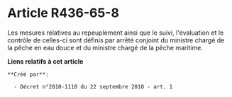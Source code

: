 # Article R436-65-8

Les mesures relatives au repeuplement ainsi que le suivi, l'évaluation et le contrôle de celles-ci sont définis par arrêté
conjoint du ministre chargé de la pêche en eau douce et du ministre chargé de la pêche maritime.

**Liens relatifs à cet article**

	**Créé par**:

	  - Décret n°2010-1110 du 22 septembre 2010 - art. 1
